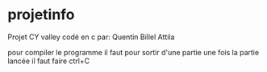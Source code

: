 # projetinfo

Projet CY valley codé en c par:
Quentin 
Billel
Attila

pour compiler le programme il faut
pour sortir d'une partie une fois la partie lancée il faut faire ctrl+C


